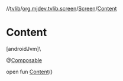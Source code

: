 //[tvlib](../../../index.md)/[org.mjdev.tvlib.screen](../index.md)/[Screen](index.md)/[Content](-content.md)

# Content

[androidJvm]\

@[Composable](https://developer.android.com/reference/kotlin/androidx/compose/runtime/Composable.html)

open fun [Content](-content.md)()

